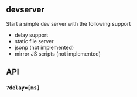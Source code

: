 devserver
---------

Start a simple dev server with the following support
 * delay support
 * static file server
 * jsonp (not implemented)
 * mirror JS scripts (not implemented)


## API

### ```?delay=[ms]```
